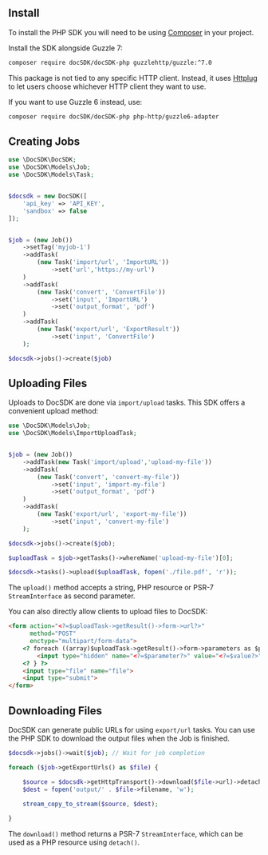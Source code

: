Install
-------------------

To install the PHP SDK you will need to be using [Composer]([https://getcomposer.org/)
in your project. 

Install the SDK alongside Guzzle 7:

```bash
composer require docSDK/docSDK-php guzzlehttp/guzzle:^7.0
```

This package is not tied to any specific HTTP client. Instead, it uses [Httplug](https://github.com/php-http/httplug) to let users choose whichever HTTP client they want to use.

If you want to use Guzzle 6 instead, use:

```bash
composer require docSDK/docSDK-php php-http/guzzle6-adapter
```

Creating Jobs
-------------------
```php
use \DocSDK\DocSDK;
use \DocSDK\Models\Job;
use \DocSDK\Models\Task;


$docsdk = new DocSDK([
    'api_key' => 'API_KEY',
    'sandbox' => false
]);


$job = (new Job())
    ->setTag('myjob-1')
    ->addTask(
        (new Task('import/url', 'ImportURL'))
            ->set('url','https://my-url')
    )
    ->addTask(
        (new Task('convert', 'ConvertFile'))
            ->set('input', 'ImportURL')
            ->set('output_format', 'pdf')
    )
    ->addTask(
        (new Task('export/url', 'ExportResult'))
            ->set('input', 'ConvertFile')
    );

$docsdk->jobs()->create($job)

```


Uploading Files
-------------------
Uploads to DocSDK are done via `import/upload` tasks. This SDK offers a convenient upload method:

```php
use \DocSDK\Models\Job;
use \DocSDK\Models\ImportUploadTask;


$job = (new Job())
    ->addTask(new Task('import/upload','upload-my-file'))
    ->addTask(
        (new Task('convert', 'convert-my-file'))
            ->set('input', 'import-my-file')
            ->set('output_format', 'pdf')
    )
    ->addTask(
        (new Task('export/url', 'export-my-file'))
            ->set('input', 'convert-my-file')
    );

$docsdk->jobs()->create($job);

$uploadTask = $job->getTasks()->whereName('upload-my-file')[0];

$docsdk->tasks()->upload($uploadTask, fopen('./file.pdf', 'r'));
```
The `upload()` method accepts a string, PHP resource or PSR-7 `StreamInterface` as second parameter.

You can also directly allow clients to upload files to DocSDK:

```html
<form action="<?=$uploadTask->getResult()->form->url?>"
      method="POST"
      enctype="multipart/form-data">
    <? foreach ((array)$uploadTask->getResult()->form->parameters as $parameter => $value) { ?>
        <input type="hidden" name="<?=$parameter?>" value="<?=$value?>">
    <? } ?>
    <input type="file" name="file">
    <input type="submit">
</form>
```


Downloading Files
-------------------

DocSDK can generate public URLs for using `export/url` tasks. You can use the PHP SDK to download the output files when the Job is finished.

```php
$docsdk->jobs()->wait($job); // Wait for job completion

foreach ($job->getExportUrls() as $file) {

    $source = $docsdk->getHttpTransport()->download($file->url)->detach();
    $dest = fopen('output/' . $file->filename, 'w');
    
    stream_copy_to_stream($source, $dest);

}
```

The `download()` method returns a PSR-7 `StreamInterface`, which can be used as a PHP resource using `detach()`.

